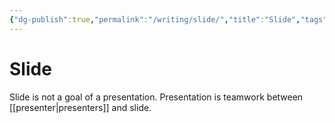 ```yaml
---
{"dg-publish":true,"permalink":"/writing/slide/","title":"Slide","tags":["slide","presentation"],"noteIcon":""}
---
```



# Slide

Slide is not a goal of a presentation. Presentation is teamwork between [[presenter\|presenters]] and slide.
